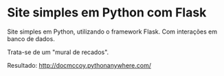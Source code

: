 # Site simples em Python com Flask
Site simples em Python, utilizando o framework Flask.
Com interações em banco de dados.

Trata-se de um "mural de recados".

Resultado: http://docmccoy.pythonanywhere.com/
